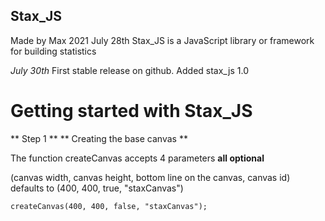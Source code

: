 ## Stax_JS
Made by Max 2021 July 28th
Stax_JS is a JavaScript library or framework for building statistics

*July 30th*
First stable release on github.
Added stax_js 1.0

# Getting started with Stax_JS

** Step 1 **
** Creating the base canvas **

The function createCanvas accepts 4 parameters **all optional**

(canvas width, canvas height, bottom line on the canvas, canvas id)
defaults to
(400, 400, true, "staxCanvas")

```
createCanvas(400, 400, false, "staxCanvas");
```
